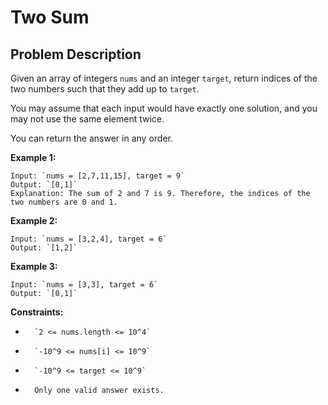 # Two Sum

## Problem Description

Given an array of integers `nums` and an integer `target`, return indices of the two numbers such that they add up to `target`.

You may assume that each input would have exactly one solution, and you may not use the same element twice.

You can return the answer in any order.

**Example 1:**

    Input: `nums = [2,7,11,15], target = 9`
    Output: `[0,1]`
    Explanation: The sum of 2 and 7 is 9. Therefore, the indices of the two numbers are 0 and 1.

**Example 2:**

    Input: `nums = [3,2,4], target = 6`
    Output: `[1,2]`

**Example 3:**

    Input: `nums = [3,3], target = 6`
    Output: `[0,1]`

**Constraints:**

-       `2 <= nums.length <= 10^4`
-       `-10^9 <= nums[i] <= 10^9`
-       `-10^9 <= target <= 10^9`
-       Only one valid answer exists.